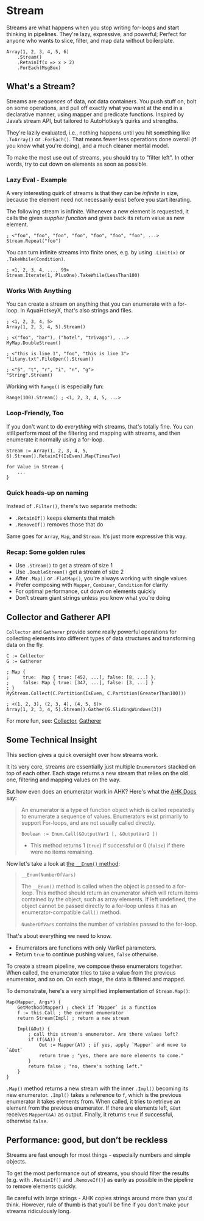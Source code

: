 # Stream

Streams are what happens when you stop writing for-loops and start thinking in
pipelines. They're lazy, expressive, and powerful; Perfect for anyone who
wants to slice, filter, and map data without boilerplate.

```ahk
Array(1, 2, 3, 4, 5, 6)
    .Stream()
    .RetainIf(x => x > 2)
    .ForEach(MsgBox)
```

## What's a Stream?

Streams are *sequences* of data, not data containers. You push stuff on,
bolt on some operations, and pull off exactly what you want at the end in a
declarative manner, using mapper and predicate functions. Inspired by Java’s
stream API, but tailored to AutoHotkey’s quirks and strengths.

They're lazily evaluated, i.e., nothing happens until you hit something like
`.ToArray()` or `.ForEach()`. That means fewer less operations done overall
(if you know what you're doing), and a much cleaner mental model.

To make the most use out of streams, you should try to "filter left". In other
words, try to cut down on elements as soon as possible.

### Lazy Eval - Example

A very interesting quirk of streams is that they can be *infinite* in size,
because the element need not necessarily exist before you start iterating.

The following stream is infinite. Whenever a new element is requested,
it calls the given *supplier function* and gives back its return value as
new element.

```ahk
; <"foo", "foo", "foo", "foo", "foo", "foo", "foo", ...>
Stream.Repeat("foo")
```

You can turn infinite streams into finite ones, e.g. by using `.Limit(x)`
or `.TakeWhile(Condition)`.

```ahk
; <1, 2, 3, 4, ..., 99>
Stream.Iterate(1, PlusOne).TakeWhile(LessThan100)
```

### Works With Anything

You can create a stream on anything that you can enumerate with a for-loop. In
AquaHotkeyX, that's also strings and files.

```ahk
; <1, 2, 3, 4, 5>
Array(1, 2, 3, 4, 5).Stream()

; <("foo", "bar"), ("hotel", "trivago"), ...>
MyMap.DoubleStream()

; <"this is line 1", "foo", "this is line 3">
"litany.txt".FileOpen().Stream()

; <"S", "t", "r", "i", "n", "g">
"String".Stream()
```

Working with `Range()` is especially fun:

```ahk
Range(100).Stream() ; <1, 2, 3, 4, 5, ...>
```

### Loop-Friendly, Too

If you don't want to do *everything* with streams, that's totally fine.
You can still perform most of the filtering and mapping with streams, and
then enumerate it normally using a for-loop.

```ahk
Stream := Array(1, 2, 3, 4, 5, 6).Stream().RetainIf(IsEven).Map(TimesTwo)

for Value in Stream {
    ...
}
```

### Quick heads-up on naming

Instead of `.Filter()`, there's two separate methods:

- `.RetainIf()` keeps elements that match
- `.RemoveIf()` removes those that do

Same goes for `Array`, `Map`, and `Stream`. It’s just more expressive this way.

### Recap: Some golden rules

- Use `.Stream()` to get a stream of size 1
- Use `.DoubleStream()` get a stream of size 2
- After `.Map()` or `.FlatMap()`, you're always working with single values
- Prefer composing with `Mapper`, `Combiner`, `Condition` for clarity
- For optimal performance, cut down on elements quickly
- Don’t stream giant strings unless you know what you’re doing

## Collector and Gatherer API

`Collector` and `Gatherer` provide some really powerful operations for
collecting elements into different types of data structures and transforming
data on the fly.

```ahk
C := Collector
G := Gatherer

; Map {
;     true:  Map { true: [452, ...], false: [8, ...] },
;     false: Map { true: [347, ...], false: [3, ...] }
; }
MyStream.Collect(C.Partition(IsEven, C.Partition(GreaterThan100)))

; <(1, 2, 3), (2, 3, 4), (4, 5, 6)>
Array(1, 2, 3, 4, 5).Stream().Gather(G.SlidingWindows(3))
```

For more fun, see: [Collector](./Collector.md), [Gatherer](./Gatherer.md)

## Some Technical Insight

This section gives a quick oversight over how streams work.

It its very core, streams are essentially just multiple `Enumerator`s stacked
on top of each other. Each stage returns a new stream that relies on the
old one, filtering and mapping values on the way.

But how even does an enumerator work in AHK?
Here's what the
[AHK Docs](https://www.autohotkey.com/docs/v2/lib/Enumerator.htm) say:

>An enumerator is a type of function object which is called repeatedly to
>enumerate a sequence of values. Enumerators exist primarily to support
>For-loops, and are not usually called directly.
>
>```ahk
>Boolean := Enum.Call(&OutputVar1 [, &OutputVar2 ])
>```
>
>- This method returns 1 (`true`) if successful or 0 (`false`) if there were
>no items remaining.

Now let's take a look at [the `__Enum()` method](https://www.autohotkey.com/docs/v2/Objects.htm#__Enum):

>`__Enum(NumberOfVars)`
>
>The `__Enum()` method is called when the object is passed to a for-loop.
>This method should return an enumerator which will return items contained by
>the object, such as array elements. If left undefined, the object cannot be
>passed directly to a for-loop unless it has an enumerator-compatible
>`Call()` method.
>
>`NumberOfVars` contains the number of variables passed to the for-loop.

That's about everything we need to know.

- Enumerators are functions with only VarRef parameters.
- Return `true` to continue pushing values, `false` otherwise.

To create a stream pipeline, we compose these enumerators together. When called,
the enumerator tries to take a value from the previous enumerator, and so on.
On each stage, the data is filtered and mapped.

To demonstrate, here's a very simplified implementation of `Stream.Map()`:

```ahk
Map(Mapper, Args*) {
    GetMethod(Mapper) ; check if `Mapper` is a function
    f := this.Call ; the current enumerator
    return Stream(Impl) ; return a new stream

    Impl(&Out) {
        ; call this stream's enumerator. Are there values left?
        if (f(&A)) {
            Out := Mapper(A?) ; if yes, apply `Mapper` and move to `&Out`
            return true ; "yes, there are more elements to come."
        }
        return false ; "no, there's nothing left."
    }
}
```

`.Map()` method returns a new stream with the inner `.Impl()` becoming its new
enumerator. `.Impl()` takes a reference to `f`, which is the previous enumerator
it takes elements from. When called, it tries to retrieve an element from
the previous enumerator. If there are elements left, `&Out` receives
`Mapper(&A)` as output. Finally, it returns `true` if successful, otherwise
`false`.

## Performance: good, but don’t be reckless

Streams are fast enough for most things - especially numbers and
simple objects.

To get the most performance out of streams, you should filter the results
(e.g. with `.RetainIf()` and `.RemoveIf()`) as early as possible in the
pipeline to remove elements quickly.

Be careful with large strings - AHK copies strings around more than you'd think.
However, rule of thumb is that you'll be fine if you don't make your streams
ridiculously long.

